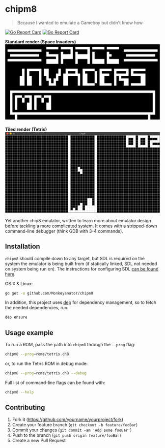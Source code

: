 # chipm8
> Because I wanted to emulate a Gameboy but didn't know how

[![Go Report Card](https://goreportcard.com/badge/github.com/Monkeyanator/chipm8)](https://goreportcard.com/report/github.com/Monkeyanator/chipm8)
[![Go Report Card](https://travis-ci.com/Monkeyanator/chipm8.svg?branch=master)](https://travis-ci.com/Monkeyanator/chipm8)

**Standard render (Space Invaders)**
![chipm8 INVADERS](images/invaders.png)

**Tiled render (Tetris)**
![chipm8 Tetris](https://raw.githubusercontent.com/Monkeyanator/chipm8/master/images/chipm8.png)

Yet another chip8 emulator, written to learn more about emulator design before tackling a more complicated system. It comes with a stripped-down command-line debugger (think GDB with 3-4 commands).


## Installation

`chipm8` should compile down to any target, but SDL is required on the system the emulator is being built from (if statically linked, SDL not needed on system being run on). The instructions for configuring SDL [can be found here](https://github.com/veandco/go-sdl2).

OS X & Linux:

```sh
go get -u github.com/Monkeyanator/chipm8
```

In addition, this project uses [dep](https://github.com/golang/dep) for dependency management, so to fetch the needed dependencies, run:

```sh
dep ensure
```

## Usage example

To run a ROM, pass the path into `chipm8` through the `--prog` flag:
```sh
chipm8 --prog=roms/tetris.ch8
```
or, to run the Tetris ROM in debug mode:

```sh
chipm8 --prog=roms/tetris.ch8 --debug
```

Full list of command-line flags can be found with:

```sh
chipm8 --help
```

## Contributing

1. Fork it (<https://github.com/yourname/yourproject/fork>)
2. Create your feature branch (`git checkout -b feature/fooBar`)
3. Commit your changes (`git commit -am 'Add some fooBar'`)
4. Push to the branch (`git push origin feature/fooBar`)
5. Create a new Pull Request
